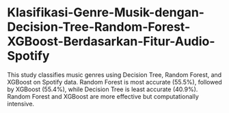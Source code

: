# Klasifikasi-Genre-Musik-dengan-Decision-Tree-Random-Forest-XGBoost-Berdasarkan-Fitur-Audio-Spotify
This study classifies music genres using Decision Tree, Random Forest, and XGBoost on Spotify data. Random Forest is most accurate (55.5%), followed by XGBoost (55.4%), while Decision Tree is least accurate (40.9%). Random Forest and XGBoost are more effective but computationally intensive.
